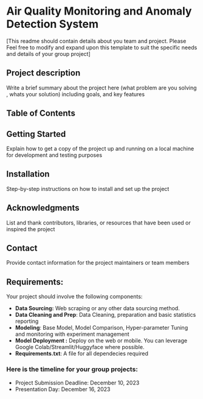 # Air Quality Monitoring and Anomaly Detection System
[This readme should contain details about you team and project. Please Feel free to modify and expand upon this template to suit the specific needs and details of your group project]

## Project description 
Write a brief summary about the project here (what problem are you solving , whats your solution) including goals, and key features

## Table of Contents

## Getting Started 
Explain how to get a copy of the project up and running on a local machine for development and testing purposes

## Installation
Step-by-step instructions on how to install and set up the project

## Acknowledgments
List and thank contributors, libraries, or resources that have been used or inspired the project

## Contact
Provide contact information for the project maintainers or team members

## Requirements:
Your project should involve the following components:
- **Data Sourcing:** Web scraping or any other data sourcing method.
- **Data Cleaning and Prep**: Data Cleaning, preparation and basic statistics reporting
- **Modeling**: Base Model, Model Comparison, Hyper-parameter Tuning and monitoring with experiment management
- **Model Deployment :** Deploy on the web or mobile. You can leverage Google Colab/Streamlit/Huggyface where possible.
- **Requirements.txt**: A file for all dependecies required

### Here is the timeline for your group projects:
- Project Submission Deadline: December 10, 2023
- Presentation Day: December 16, 2023
